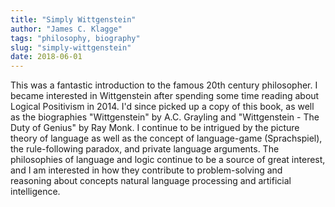```yaml
---
title: "Simply Wittgenstein"
author: "James C. Klagge"
tags: "philosophy, biography"
slug: "simply-wittgenstein"
date: 2018-06-01
---
```


This was a fantastic introduction to the famous 20th century philosopher.
I became interested in Wittgenstein after spending some time reading about
Logical Positivism in 2014. I\'d since picked up a copy of this book, as well
as the biographies "Wittgenstein" by A.C. Grayling and "Wittgenstein - The Duty
of Genius" by Ray Monk. I continue to be intrigued by the picture theory of
language as well as the concept of language-game (Sprachspiel), the rule-following
paradox, and private language arguments. The philosophies of language and logic continue
to be a source of great interest, and I am interested in how they contribute to
problem-solving and reasoning about concepts natural language processing and
artificial intelligence.
